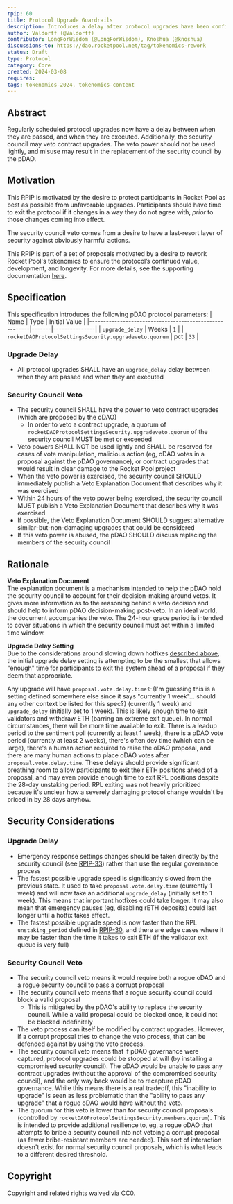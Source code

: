 ```yaml
---
rpip: 60
title: Protocol Upgrade Guardrails
description: Introduces a delay after protocol upgrades have been confirmed but prior to them coming into effect.
author: Valdorff (@Valdorff)
contributor: LongForWisdom (@LongForWisdom), Knoshua (@knoshua)
discussions-to: https://dao.rocketpool.net/tag/tokenomics-rework
status: Draft
type: Protocol
category: Core
created: 2024-03-08
requires: 
tags: tokenomics-2024, tokenomics-content
---
```


## Abstract

Regularly scheduled protocol upgrades now have a delay between when they are passed, and when they are executed. Additionally, the security council may veto contract upgrades. The veto power should not be used lightly, and misuse may result in the replacement of the security council by the pDAO.

## Motivation

This RPIP is motivated by the desire to protect participants in Rocket Pool as best as possible from unfavorable upgrades. Participants should have time to exit the protocol if it changes in a way they do not agree with, _prior_ to those changes coming into effect. 

The security council veto comes from a desire to have a last-resort layer of security against obviously harmful actions.

This RPIP is part of a set of proposals motivated by a desire to rework Rocket Pool's tokenomics to ensure the protocol’s continued value, development, and longevity. For more details, see the supporting documentation [here](../tokenomics-explainers/001-why-rework.md). 

## Specification

This specification introduces the following pDAO protocol parameters:
| Name                                                   | Type  | Initial Value |
|--------------------------------------------------------|-------|---------------|
| `upgrade_delay`                                        | Weeks | `1`           |
| `rocketDAOProtocolSettingsSecurity.upgradeveto.quorum` | pct   | `33`          |


### Upgrade Delay
- All protocol upgrades SHALL have an `upgrade_delay` delay between when they are passed and when they are executed


### Security Council Veto
- The security council SHALL have the power to veto contract upgrades (which are proposed by the oDAO)
  - In order to veto a contract upgrade, a quorum of `rocketDAOProtocolSettingsSecurity.upgradeveto.quorum` of the security council MUST be met or exceeded
- Veto powers SHALL NOT be used lightly and SHALL be reserved for cases of vote manipulation, malicious action (eg, oDAO votes in a proposal against the pDAO governance), or contract upgrades that would result in clear damage to the Rocket Pool project
- When the veto power is exercised, the security council SHOULD immediately publish a Veto Explanation Document that describes why it was exercised
- Within 24 hours of the veto power being exercised, the security council MUST publish a Veto Explanation Document that describes why it was exercised
- If possible, the Veto Explanation Document SHOULD suggest alternative similar-but-non-damaging upgrades that could be considered
- If this veto power is abused, the pDAO SHOULD discuss replacing the members of the security council

## Rationale
**Veto Explanation Document**  
The explanation document is a mechanism intended to help the pDAO hold the security council to account for their decision-making around vetos. It gives more information as to the reasoning behind a veto decision and should help to inform pDAO decision-making post-veto. In an ideal world, the document accompanies the veto. The 24-hour grace period is intended to cover situations in which the security council must act within a limited time window.

**Upgrade Delay Setting**  
Due to the considerations around slowing down hotfixes [described above](#security-considerations), the initial upgrade delay setting is attempting to be the smallest that allows "enough" time for participants to exit the system ahead of a proposal if they deem that appropriate.

Any upgrade will have `proposal.vote.delay.time`<-{I'm guessing this is a setting defined somewhere else since it says "currently 1 week"... should any other context be listed for this spec?} (currently 1 week) and `upgrade_delay` (initially set to 1 week). This is likely enough time to exit validators and withdraw ETH (barring an extreme exit queue). In normal circumstances, there will be more time available to exit. There is a leadup period to the sentiment poll (currently at least 1 week), there is a pDAO vote period (currently at least 2 weeks), there's often dev time (which can be large), there's a human action required to raise the oDAO proposal, and there are many human actions to place oDAO votes after `proposal.vote.delay.time`. These delays should provide significant breathing room to allow participants to exit their ETH positions ahead of a proposal, and may even provide enough time to exit RPL positions despite the 28-day unstaking period. RPL exiting was not heavily prioritized because it's unclear how a severely damaging protocol change wouldn't be priced in by 28 days anyhow.

## Security Considerations

### Upgrade Delay
- Emergency response settings changes should be taken directly by the security council (see [RPIP-33](RPIP-33.md)) rather than use the regular governance process
- The fastest possible upgrade speed is significantly slowed from the previous state. It used to take `proposal.vote.delay.time` (currently 1 week) and will now take an additional `upgrade_delay` (initially set to 1 week). This means that important hotfixes could take longer. It may also mean that emergency pauses (eg, disabling rETH deposits) could last longer until a hotfix takes effect.
- The fastest possible upgrade speed is now faster than the RPL `unstaking_period` defined in [RPIP-30](RPIP-30.md), and there are edge cases where it may be faster than the time it takes to exit ETH (if the validator exit queue is very full)

### Security Council Veto
- The security council veto means it would require both a rogue oDAO and a rogue security council to pass a corrupt proposal
- The security council veto means that a rogue security council could block a valid proposal
  - This is mitigated by the pDAO's ability to replace the security council. While a valid proposal could be blocked once, it could not be blocked indefinitely
- The veto process can itself be modified by contract upgrades. However, if a corrupt proposal tries to change the veto process, that can be defended against by using the veto process.
- The security council veto means that if pDAO governance were captured, protocol upgrades could be stopped at will (by installing a compromised security council). The oDAO would be unable to pass any contract upgrades (without the approval of the compromised security council), and the only way back would be to recapture pDAO governance. While this means there is a real tradeoff, this "inability to upgrade" is seen as less problematic than the "ability to pass any upgrade" that a rogue oDAO would have without the veto.
- The quorum for this veto is lower than for security council proposals (controlled by `rocketDAOProtocolSettingsSecurity.members.quorum`). This is intended to provide additional resilience to, eg, a rogue oDAO that attempts to bribe a security council into not vetoing a corrupt proposal (as fewer bribe-resistant members are needed). This sort of interaction doesn't exist for normal security council proposals, which is what leads to a different desired threshold. 

## Copyright
Copyright and related rights waived via [CC0](https://creativecommons.org/publicdomain/zero/1.0/).
